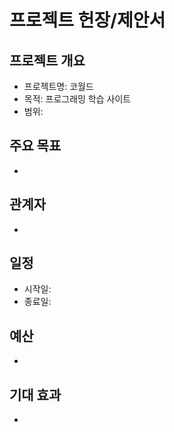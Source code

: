 # 프로젝트 헌장/제안서

## 프로젝트 개요
- 프로젝트명: 코월드
- 목적: 프로그래밍 학습 사이트
- 범위:

## 주요 목표
- 

## 관계자
- 

## 일정
- 시작일:
- 종료일:

## 예산
- 

## 기대 효과
- 
